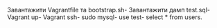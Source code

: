 Завантажити Vagrantfile та bootstrap.sh-
Завантажити дамп test.sql-
Vagrant up-
Vagrant ssh-
sudo mysql-
use test-
select * from users.
